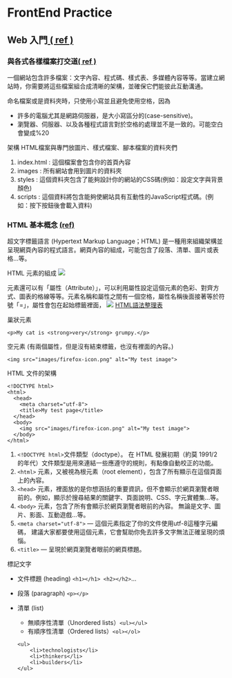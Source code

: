 # FrontEnd Practice


## Web 入門[ ( ref ) ](https://developer.mozilla.org/zh-TW/docs/Learn/Getting_started_with_the_web/CSS_basics)

### 與各式各樣檔案打交道[( ref )](https://developer.mozilla.org/zh-TW/docs/Learn/Getting_started_with_the_web/Dealing_with_files)

一個網站包含許多檔案：文字內容、程式碼、樣式表、多媒體內容等等。當建立網站時，你需要將這些檔案組合成清晰的架構，並確保它們能彼此互動溝通。

命名檔案或是資料夾時，只使用小寫並且避免使用空格，因為
- 許多的電腦尤其是網路伺服器，是大小寫區分的(case-sensitive)。
- 瀏覽器、伺服器、以及各種程式語言對於空格的處理並不是一致的。可能空白會變成%20

架構
HTML檔案與專門放圖片、樣式檔案、腳本檔案的資料夾們
1. index.html : 這個檔案會包含你的首頁內容
2. images : 所有網站會用到圖片的資料夾
3. styles : 這個資料夾包含了能夠設計你的網站的CSS碼(例如：設定文字與背景顏色)
4. scripts : 這個資料將包含能夠使網站具有互動性的JavaScript程式碼。(例如：按下按鈕後會載入資料)

### HTML 基本概念 [(ref)](https://developer.mozilla.org/zh-TW/docs/Learn/Getting_started_with_the_web#html_%E5%9F%BA%E6%9C%AC%E6%A6%82%E5%BF%B5)
超文字標籤語言 (Hypertext Markup Language；HTML) 是一種用來組織架構並呈現網頁內容的程式語言。網頁內容的組成，可能包含了段落、清單、圖片或表格...等。

HTML 元素的組成
![](https://developer.mozilla.org/en-US/docs/Learn/Getting_started_with_the_web/HTML_basics/grumpy-cat-small.png)

元素還可以有「屬性（Attribute）」，可以利用屬性設定這個元素的色彩、對齊方式、圖表的格線等等。元素名稱和屬性之間有一個空格，屬性名稱後面接著等於符號「=」，屬性會包在起始標籤裡面，
![](https://developer.mozilla.org/en-US/docs/Learn/Getting_started_with_the_web/HTML_basics/grumpy-cat-attribute-small.png)
[HTML語法整理表](https://www.csie.ntu.edu.tw/~r91112/myDownload/WEB/html.html)

巢狀元素
```=HTML
<p>My cat is <strong>very</strong> grumpy.</p>
```
空元素 (有兩個屬性，但是沒有結束標籤，也沒有裡面的內容。)
```=HTML
<img src="images/firefox-icon.png" alt="My test image">
```
HTML 文件的架構
```=HTML
<!DOCTYPE html> 
<html>
  <head>
    <meta charset="utf-8">
    <title>My test page</title>
  </head>
  <body>
    <img src="images/firefox-icon.png" alt="My test image">
  </body>
</html>
```
1. `<!DOCTYPE html>`文件類型（doctype）。 在 HTML 發展初期（約莫 1991/2 的年代）文件類型是用來連結一些應遵守的規則，有點像自動校正的功能。
2. `<html>` 元素，又被視為根元素（root element），包含了所有顯示在這個頁面上的內容。
3. `<head>` 元素，裡面放的是你想涵括的重要資訊，但不會顯示於網頁瀏覽者眼前的。例如，顯示於搜尋結果的關鍵字、頁面說明、CSS、字元實體集...等。
4. `<body>` 元素，包含了所有會顯示於網頁瀏覽者眼前的內容。 無論是文字、圖片、影面、互動遊戲...等。
5. `<meta charset="utf-8">` — 這個元素指定了你的文件使用utf-8這種字元編碼， 建議大家都要使用這個元素，它會幫助你免去許多文字無法正確呈現的煩惱。
6. `<title>` — 呈現於網頁瀏覽者眼前的網頁標題。

標記文字

- 文件標題 (heading) `<h1></h1> <h2></h2>`...
- 段落 (paragraph) `<p></p>`
- 清單 (list)
    - 無順序性清單（Unordered lists）`<ul></ul>`
    - 有順序性清單（Ordered lists）`<ol></ol>`

    ```
    <ul>
        <li>technologists</li>
        <li>thinkers</li>
        <li>builders</li>
    </ul>
    ```